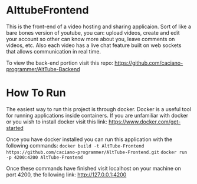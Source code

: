 # AlttubeFrontend
 This is the front-end of a video hosting and sharing applicaion. Sort of like a bare bones version of youtube, you can: upload videos, create and edit your account so other can know more about you, leave comments on videos, etc. Also each video has a live chat feature built on web sockets that allows communication in real time.
 
 To view the back-end portion visit this repo:
  https://github.com/caciano-programmer/AltTube-Backend
 
 # How To Run
  The easiest way to run this project is through docker. Docker is a useful tool for running applications inside containers.
  If you are unfamiliar with docker or you wish to install docker visit this link: https://www.docker.com/get-started
  
  Once you have docker installed you can run this application with the following commands:
    `docker build -t AltTube-Frontend https://github.com/caciano-programmer/AltTube-Frontend.git`
    `docker run -p 4200:4200 AltTube-Frontend`
  
  Once these commands have finished visit localhost on your machine on port 4200, the following link: http://127.0.0.1:4200
